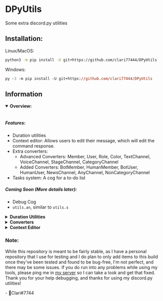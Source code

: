 # DPyUtils
Some extra discord.py utilities

## Installation:
Linux/MacOS:
```sh
python3 -m pip install -U git+https://github.com/clari77444/DPyUtils
```

Windows:
```ps
py -3 -m pip install -U git+https://github.com/clari77444/DPyUtils
```

## Information
<details open>
<summary><strong>Overview:</strong></summary><br>

##### Features:
* Duration utilities
* Context editor: Allows users to edit their message, which will edit the command response.
* Extra converters: 
  * Advanced Converters: Member, User, Role, Color, TextChannel, VoiceChannel, StageChannel, CategoryChannel
  * Added Converters: BotMember, HumanMember, BotUser, HumanUser, NewsChannel, AnyChannel, NonCategoryChannel
* Tasks system: A cog for a to-do list

##### Coming Soon (More details later):
* Debug Cog
* `utils.an`, similar to `utils.s`
</details>

<details>
<summary><strong>Duration Utilities</strong></summary><br>

##### Utilities:
* `duration.DurationParser`: A converter that converts input from `1y1w1d1h1m1s` format to seconds.
* `duration.parse`: Accepts seconds or `datetime.timedelta`, and changes it to a `collections.namedtuple` with each unit in it individually (`duration.ParsedDuration(years=1, weeks=1, days=1, hours=1, minutes=1, seconds=1)`)
* `duration.strfdur`: Accepts seconds, `datetime.timedelta`, or `duration.ParsedDuration` and converts it to a human-readable string.
  - Example: `10000 seconds` -> `2 hours, 46 minutes, and 40 seconds`

##### Usage:
To use the utilities provided in this module, just import `DPyUtils.duration`
</details>

<details>
<summary><strong>Converters</strong></summary><br>


</details>

<details>
<summary><strong>Context Editor</strong></summary><br>


</details>



### Note:
While this repository is meant to be fairly stable, as I have a personal repository that I use for testing and I do plan to only add items to this build once they've been tested and found to be bug-free, I'm not perfect, and there may be some issues. If you do run into any problems while using my tools, please ping me in [my server](https://discord.gg/EQkDnBS) so I can take a look and get that fixed. 
Thank you for your help debugging, and thanks for using my discord.py utilities!

\- 💜Clari#7744
